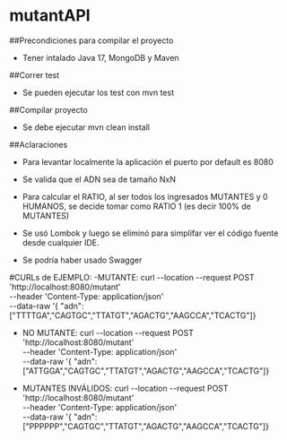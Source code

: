 # mutantAPI

##Precondiciones para compilar el proyecto
- Tener intalado Java 17, MongoDB y Maven

##Correr test
- Se pueden ejecutar los test con mvn test

##Compilar proyecto
- Se debe ejecutar mvn clean install

##Aclaraciones
- Para levantar localmente la aplicación el puerto por default es 8080

- Se valida que el ADN sea de tamaño NxN
- Para calcular el RATIO, al ser todos los ingresados MUTANTES y 0 HUMANOS, se decide tomar como RATIO 1 (es decir 100% de MUTANTES)
 
- Se usó Lombok y luego se eliminó para simplifar ver el código fuente desde cualquier IDE.
- Se podría haber usado Swagger

 
 
#CURLs de EJEMPLO:
-MUTANTE:
curl --location --request POST 'http://localhost:8080/mutant' \
--header 'Content-Type: application/json' \
--data-raw '{  "adn": ["TTTTGA","CAGTGC","TTATGT","AGACTG","AAGCCA","TCACTG"]}

- NO MUTANTE:
curl --location --request POST 'http://localhost:8080/mutant' \
--header 'Content-Type: application/json' \
--data-raw '{  "adn": ["ATTGGA","CAGTGC","TTATGT","AGACTG","AAGCCA","TCACTG"]}

- MUTANTES INVÁLIDOS:
curl --location --request POST 'http://localhost:8080/mutant' \
--header 'Content-Type: application/json' \
--data-raw '{  "adn": ["PPPPPP","CAGTGC","TTATGT","AGACTG","AAGCCA","TCACTG"]}

